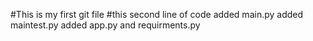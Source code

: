 #This is my first git file
#this second line of code
added main.py
added maintest.py
added app.py and requirments.py